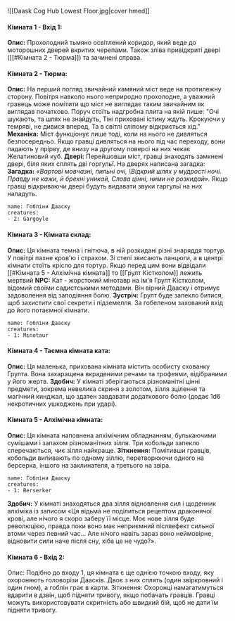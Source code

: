 ![[Daask Cog Hub Lowest Floor.jpg|cover hmed]]
#### Кімната 1 - Вхід 1:
**Опис:** Прохолодний тьмяно освітлений коридор, який веде до моторошних дверей вкритих черепами. Також зліва привідкриті двері ([[#Кімната 2 - Тюрма]]) та зачинені справа. 

#### Кімната 2 - Тюрма:
**Опис:** На перший погляд звичайний камяний міст веде на протилежну сторону. Повітря навколо нього неприродно прохолодне, а уважний гравець може помітити що міст не виглядає таким звичайним як виглядав початково. Поруч стоїть надгробна плита на якій пише:
"Очі шукають, та шлях не знайдуть, 
Тіні приховані істину ждуть. 
Крокуючи у темряві, не дивися вперед, 
Та в світлі сліпому відкриється хід."
**Механіка:** Міст функціонує лише тоді, коли на нього не дивляться безпосередньо. Якщо гравці дивляться на нього під час переходу, вони падають у прірву, де внизу на другому поверсі на них чекає Желатиновий куб.
**Двері:** Перейшовши міст, гравці знаходять замкнені двері, біля яких сплять дві горгульї. На дверях написана загадка:
**Загадка:**
*«Вартові мовчазні, пильні очі,* 
*\Відкрий шлях у мудрості ночі.* 
*Правду не кажи, й брехні уникай,* 
*Слова цінні, ними не розкидай».*
Якщо гравці відкриваючи двері будуть видавати звуки гаргульї на них нападуть.
```encounter 
name: Гобліни Дааску 
creatures: 
- 2: Gargoyle 
```

#### Кімната 3 - Кімната склад:
**Опис:** Ця кімната темна і гнітюча, в ній розкидані різні знаряддя тортур. У повітрі пахне кров'ю і страхом. Зі стелі звисають ланцюги, а в центрі кімнати стоїть крісло для тортур. Якщо перед цим вони відвідали [[#Кімната 5 - Алхімічна кімната]] то [[Грулт Кістколом]] лежить мертвий
**NPC:** Кат - жорстокий мінотавр на ім'я Грулт Кістколом, відомий своїми садистськими методами. Він вірний Дааску і отримує задоволення від заподіяння болю.
**Зустріч:** Грулт буде запекло битися, щоб захистити свої секрети і підземелля. За гобеленом захований вхід до його потаємної кімнати.
```encounter 
name: Гобліни Дааску 
creatures: 
- 1: Minotaur 
```

#### Кімната 4 - Таємна кімната ката:
**Опис:** Ця маленька, прихована кімната містить особисту схованку Грулта. Вона захаращена вкраденими речами та трофеями, відібраними у його жертв.
**Здобич:** У кімнаті зберігаються різноманітні цінні предмети, зокрема невелика скриня з золотом, зілля зцілення та магічний кинджал, що здатен завдавати додаткового болю (додає 1d6 некротичних ушкоджень при ударі).

#### Кімната 5 - Алхімічна кімната:
**Опис:** Ця кімната наповнена алхімічним обладнанням, булькаючими сумішами і запахом різноманітних зілля. Три кобольди запекло сперечаються, чиє зілля найкраще.
**Зіткнення:** Помітивши гравців, кобольди випивають по одному зіллю, перетворюючи одного на берсерка, іншого на заклинателя, а третього на звіра.
```encounter 
name: Гобліни Дааску 
creatures: 
- 1: Berserker
```
**Здобич:** У кімнаті знаходяться два зілля відновлення сил і щоденник алхіміка із записом «Ця відьма не поділиться рецептом драконячої крові, але нічого я скоро заберу її місце. Моє нове зілля буде революцією, правда поки воно має неприємний післяефект сильної втоми через певний час... Але нічого навіть зараз воно неймовірне, відновити сили наче після сну, хіба це не чудо?».

#### Кімната 6 - Вхід 2:
Опис: Подібно до входу 1, ця кімната є ще однією точкою входу, яку охороняють головорізи Даасків. Двоє з них сплять (один звіркровний і один гном), а гоблін грає в карти.
Зіткнення: Охоронці намагатимуться вдарити в дзвін, щоб підняти тривогу, якщо побачать гравців. Гравці можуть використовувати скритність або швидкий бій, щоб не дати їм підняти тривогу.